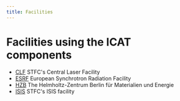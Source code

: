 ```yaml
---
title: Facilities
---
```


# Facilities using the ICAT components

- [CLF](/collaboration/facilities/clf/) STFC's Central Laser Facility
- [ESRF](/collaboration/facilities/esrf/) European Synchrotron Radiation Facility
- [HZB](/collaboration/facilities/hzb/) The Helmholtz-Zentrum Berlin für Materialien und Energie
- [ISIS](/collaboration/facilities/isis/) STFC's ISIS facility
